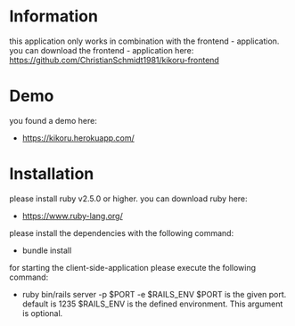 # Information

this application only works in combination with the
frontend - application. you can download the frontend - 
application here:
https://github.com/ChristianSchmidt1981/kikoru-frontend

# Demo

you found a demo here:
- https://kikoru.herokuapp.com/

# Installation

please install ruby v2.5.0 or higher. 
you can download ruby here:
- https://www.ruby-lang.org/

please install the dependencies with the following command:
- bundle install

for starting the client-side-application please execute the
following command:
- ruby bin/rails server -p $PORT -e $RAILS_ENV
$PORT is the given port. default is 1235
$RAILS_ENV is the defined environment. This argument is optional.
